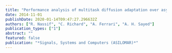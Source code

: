 ```yaml
---
title: "Performance analysis of multitask diffusion adaptation over asynchronous networks"
date: 2014-11-01
publishDate: 2020-01-14T09:47:27.296632Z
authors: ["R. Nassif", "C. Richard", "A. Ferrari", "A. H. Sayed"]
publication_types: ["1"]
abstract: ""
featured: false
publication: "*Signals, Systems and Computers (ASILOMAR)*"
---
```


